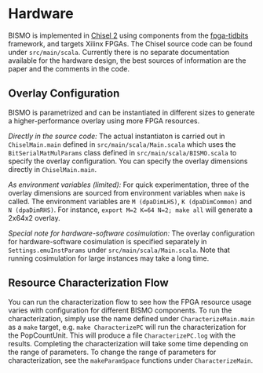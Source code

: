 # Hardware
BISMO is implemented in [Chisel 2](https://chisel.eecs.berkeley.edu) using
components from the [fpga-tidbits](https://github.com/maltanar/fpga-tidbits/)
framework, and targets Xilinx FPGAs.
The Chisel source code can be found under `src/main/scala`.
Currently there is no separate documentation available for the hardware design,
the best sources of information are the paper and the comments in the code.

## Overlay Configuration
BISMO is parametrized and can be instantiated in different sizes to generate a
higher-performance overlay using more FPGA resources.

*Directly in the source code:* The actual instantiaton is carried out in
`ChiselMain.main` defined in `src/main/scala/Main.scala` which uses the
`BitSerialMatMulParams` class defined in `src/main/scala/BISMO.scala` to specify
the overlay configuration.
You can specify the overlay dimensions directly in `ChiselMain.main`.

*As environment variables (limited):* For quick experimentation, three of the
overlay dimensions are sourced from environment variables when `make` is called.
The environment variables are `M (dpaDimLHS)`, `K (dpaDimCommon)` and
`N (dpaDimRHS)`.
For instance, `export M=2 K=64 N=2; make all` will generate a 2x64x2 overlay.

*Special note for hardware-software cosimulation:* The overlay configuration for
hardware-software cosimulation is specified separately in
`Settings.emuInstParams` under `src/main/scala/Main.scala`.
Note that running cosimulation for large instances may take a long time.

## Resource Characterization Flow
You can run the characterization flow to see how the FPGA resource usage
varies with configuration for different BISMO components.
To run the characterization, simply use the name defined under
`CharacterizeMain.main` as a `make` target, e.g. `make CharacterizePC` will
run the characterization for the PopCountUnit.
This will produce a file `CharacterizePC.log` with the results.
Completing the characterization will take some time depending on the range of
parameters.
To change the range of parameters for characterization, see the
`makeParamSpace` functions under `CharacterizeMain`.
